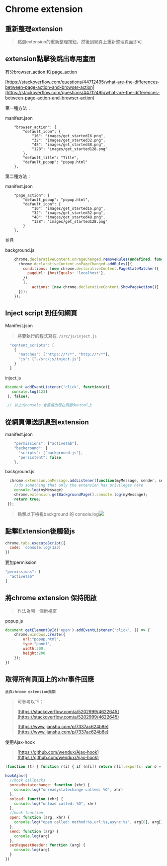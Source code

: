 # Chrome extension

## 重新整理extension

> 點選extension的重新整理按鈕，然後到網頁上重新整理頁面即可

## extension點擊後跳出專用畫面

有分browser\_action 和 page\_action

[https://stackoverflow.com/questions/44712495/what-are-the-differences-between-page-action-and-browser-action](https://stackoverflow.com/questions/44712495/what-are-the-differences-between-page-action-and-browser-action)

第一種方法：

manifest.json

```text
    "browser_action": {
        "default_icon": {
            "16": "images/get_started16.png",
            "32": "images/get_started32.png",
            "48": "images/get_started48.png",
            "128": "images/get_started128.png"
        },
        "default_title": "Title",
        "default_popup": "popup.html"
    },
```

第二種方法：

manifest.json

```text
    "page_action": {
        "default_popup": "popup.html",
        "default_icon": {
            "16": "images/get_started16.png",
            "32": "images/get_started32.png",
            "48": "images/get_started48.png",
            "128": "images/get_started128.png"
        }
    },
```

並且

background.js

```javascript
    chrome.declarativeContent.onPageChanged.removeRules(undefined, function() {
      chrome.declarativeContent.onPageChanged.addRules([{
        conditions: [new chrome.declarativeContent.PageStateMatcher({
          pageUrl: {hostEquals: 'localhost'},
        })
        ],
            actions: [new chrome.declarativeContent.ShowPageAction()]
      }]);
    });
```

## Inject script 到任何網頁

Manifest.json

> 將要執行的程式寫在`./src/js/inject.js`

```javascript
  "content_scripts": [
    {
      "matches": ["https://*/*", "http://*/*"],
      "js": ["./src/js/inject.js"]
    }
  ]
```

inject.js

```javascript
document.addEventListener('click', function(e){
   console.log(123)
 }, false);

 // 以上的console 會直接出現在頁面devtool上
```

## 從網頁傳送訊息到extension

manifest.json

```javascript
    "permissions": ["activeTab"],
    "background": {
      "scripts": ["background.js"],
      "persistent": false
    },
```

background.js

```javascript
  chrome.extension.onMessage.addListener(function(myMessage, sender, sendResponse){
    //do something that only the extension has privileges here
    console.log(myMessage)
    chrome.extension.getBackgroundPage().console.log(myMessage);
    return true;
 });
```

> 點擊以下檢視background 的 console.log![](https://github.com/easonwang01/web_advance/tree/1925ddcb36447378ab5377e38c84f5ccccca8136/assets/螢幕快照%202019-05-15%20上午11.31.45.png)

## 點擊Extension後觸發js

```javascript
chrome.tabs.executeScript({
  code: `console.log(123)`
})
```

要加permission

```javascript
"permissions": [
  "activeTab"
]
```

## 將chrome extension 保持開啟

> 作法為開一個新視窗

popup.js

```javascript
document.getElementById('open').addEventListener('click', () => {
    chrome.windows.create({
        url:"popup.html",
        type:"panel",
        width:300,
        height:200
    });
})
```

## 取得所有頁面上的xhr事件回應

```text
此與chrome extension無關
```

> 可參考以下：
>
> [https://stackoverflow.com/a/5202999/4622645](https://stackoverflow.com/a/5202999/4622645)
>
> [https://www.jianshu.com/p/7337ac624b8e](https://www.jianshu.com/p/7337ac624b8e)

使用Ajax-hook

> [https://github.com/wendux/Ajax-hook](https://github.com/wendux/Ajax-hook)

```javascript
!function (t) { function r(i) { if (n[i]) return n[i].exports; var o = n[i] = { exports: {}, id: i, loaded: !1 }; return t[i].call(o.exports, o, o.exports, r), o.loaded = !0, o.exports } var n = {}; return r.m = t, r.c = n, r.p = "", r(0) }([function (t, r, n) { n(1)(window) }, function (t, r) { t.exports = function (t) { t.hookAjax = function (t) { function r(t) { return function () { return this.hasOwnProperty(t + "_") ? this[t + "_"] : this.xhr[t] } } function n(r) { return function (n) { var i = this.xhr, o = this; return 0 != r.indexOf("on") ? void (this[r + "_"] = n) : void (t[r] ? i[r] = function () { t[r](o) || n.apply(i, arguments) } : i[r] = n) } } function i(r) { return function () { var n = [].slice.call(arguments); if (!t[r] || !t[r].call(this, n, this.xhr)) return this.xhr[r].apply(this.xhr, n) } } return window._ahrealxhr = window._ahrealxhr || XMLHttpRequest, XMLHttpRequest = function () { this.xhr = new window._ahrealxhr; for (var t in this.xhr) { var o = ""; try { o = typeof this.xhr[t] } catch (t) { } "function" === o ? this[t] = i(t) : Object.defineProperty(this, t, { get: r(t), set: n(t) }) } }, window._ahrealxhr }, t.unHookAjax = function () { window._ahrealxhr && (XMLHttpRequest = window._ahrealxhr), window._ahrealxhr = void 0 }, t.default = t } }]);

hookAjax({
  //hook callbacks
  onreadystatechange: function (xhr) {
    console.log("onreadystatechange called: %O", xhr)
  },
  onload: function (xhr) {
    console.log("onload called: %O", xhr)
  },
  //hook function
  open: function (arg, xhr) {
    console.log("open called: method:%s,url:%s,async:%s", arg[0], arg[1], arg[2])
  },
  send: function (arg) {
    console.log(arg)
  },
  setRequestHeader: function (arg) {
    console.log(arg)
  }
})
```

